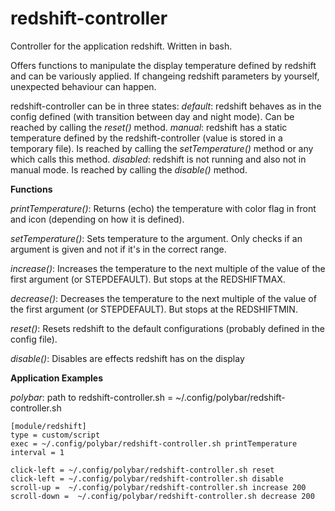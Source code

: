 # redshift-controller
Controller for the application redshift.
Written in bash.

Offers functions to manipulate the display temperature defined by redshift and can be variously applied.
If changeing redshift parameters by yourself, unexpected behaviour can happen.

redshift-controller can be in three states:
*default*: redshift behaves as in the config defined (with transition between day and night mode). Can be reached by calling the *reset()* method.
*manual*: redshift has a static temperature defined by the redshift-controller (value is stored in a temporary file). Is reached by calling the *setTemperature()* method or any which calls this method.
*disabled*: redshift is not running and also not in manual mode. Is reached by calling the *disable()* method.

**Functions**

*printTemperature()*: Returns (echo) the temperature with color flag in front and icon
(depending on how it is defined).

*setTemperature()*: Sets temperature to the argument.
Only checks if an argument is given
and not if it's in the correct range.

*increase()*: Increases the temperature to the next multiple of the value
of the first argument (or STEPDEFAULT).
But stops at the REDSHIFTMAX.

*decrease()*: Decreases the temperature to the next multiple of the value
of the first argument (or STEPDEFAULT).
But stops at the REDSHIFTMIN.

*reset()*: Resets redshift to the default configurations
(probably defined in the config file).

*disable()*: Disables are effects redshift has on the display

**Application Examples**

*polybar*: path to redshift-controller.sh = ~/.config/polybar/redshift-controller.sh
```
[module/redshift]
type = custom/script
exec = ~/.config/polybar/redshift-controller.sh printTemperature
interval = 1

click-left = ~/.config/polybar/redshift-controller.sh reset
click-left = ~/.config/polybar/redshift-controller.sh disable
scroll-up =  ~/.config/polybar/redshift-controller.sh increase 200
scroll-down =  ~/.config/polybar/redshift-controller.sh decrease 200
```
